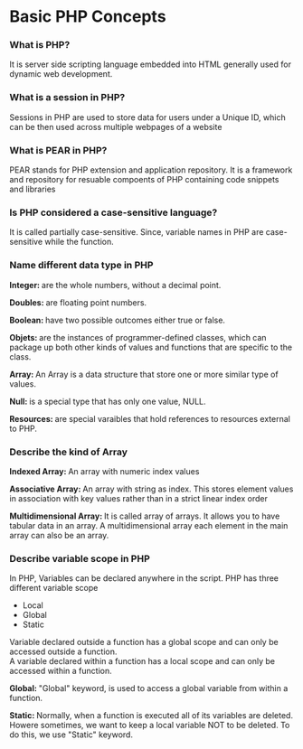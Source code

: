 <h1>Basic PHP Concepts</h1>


<h3>What is PHP?</h3>
<p>It is server side scripting language embedded into HTML generally used for dynamic web development.</p>

<h3>What is a session in PHP?</h3>
<p>Sessions in PHP are used to store data for users under a Unique ID, which can be then used across multiple webpages of a website</p>

<h3>What is PEAR in PHP?</h3>
<p>PEAR stands for PHP extension and application repository. It is a framework and repository for resuable compoents of PHP containing code snippets and libraries</p>

<h3>Is PHP considered a case-sensitive language?</h3>
<p>It is called partially case-sensitive. Since, variable names in PHP are case-sensitive while the function.</p>

<h3>Name different data type in PHP</h3>
<p><b>Integer: </b>are the whole numbers, without a decimal point.</p>
<p><b>Doubles: </b>are floating point numbers.</p>
<p><b>Boolean: </b>have two possible outcomes either true or false.</p>
<p><b>Objets: </b>are the instances of programmer-defined classes, which can package up both other kinds of values and functions that are specific to the class.</p>
<p><b>Array: </b>An Array is a data structure that store one or more similar type of values.</p>
<p><b>Null: </b>is a special type that has only one value, NULL.</p>
<p><b>Resources: </b>are special varaibles that hold references to resources external to PHP.</p>

<h3>Describe the kind of Array</h3>
<p><b>Indexed Array: </b> An array with numeric index values</p>
<p><b>Associative Array: </b> An array with string as index. This stores element values in association with key values rather than in a strict linear index order</p>
<p><b>Multidimensional Array: </b> It is called array of arrays. It allows you to have tabular data in an array. A multidimensional array each element in the main array can also be an array.</p>

<h3>Describe variable scope in PHP</h3>
<p>In PHP, Variables can be declared anywhere in the script. PHP has three different variable scope
<ul>
<li>Local</li>
<li>Global</li>
<li>Static</li>
</ul>
Variable declared outside a function has a global scope and can only be accessed outside a function.<br>
A variable declared within a function has a local scope and can only be accessed within a function.
</p>

<p><b>Global: </b>"Global" keyword, is used to access a global variable from within a function.</p>
<p><b>Static: </b>Normally, when a function is executed all of its variables are deleted. Howere sometimes, we want to keep a local variable NOT to be deleted. To do this, we use "Static" keyword.</p>
